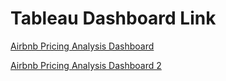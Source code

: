 # Tableau Dashboard Link

[Airbnb Pricing Analysis Dashboard](https://public.tableau.com/views/AirbnbPricingAnalysisCaseStudy/AirbnbDashboard?:language=en-US&publish=yes&:display_count=n&:origin=viz_share_link)

[Airbnb Pricing Analysis Dashboard 2](https://public.tableau.com/views/AirbnbPricingAnalysisCaseStudy2/AirbnbPricingAnalysis2?:language=en-US&:display_count=n&:origin=viz_share_link)
